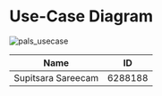 # Use-Case Diagram

![pals_usecase](https://github.com/ICT-Mahidol/Gemini-2023/assets/52441052/9ae9f4ec-2839-4ced-932b-8e7a36198692)

|Name	|ID 
|-------|------
Supitsara Sareecam |6288188
